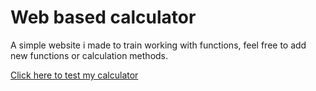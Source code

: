 # Web based calculator
A simple website i made to train working with functions, 
feel free to add new functions or calculation methods.

[Click here to test my calculator]([https://giorgiojacomella.github.io/calculator_js/])
